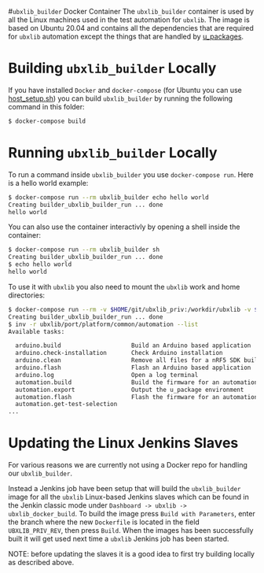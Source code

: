 #`ubxlib_builder` Docker Container
The `ubxlib_builder` container is used by all the Linux machines used in the test automation for `ubxlib`. The image is based on Ubuntu 20.04 and contains all the dependencies that are required for `ubxlib` automation except the things that are handled by [u_packages](../../u_packages.yml).


# Building `ubxlib_builder` Locally
If you have installed `Docker` and `docker-compose` (for Ubuntu you can use [host_setup.sh](../host/host_setup.sh)) you can build `ubxlib_builder` by running the following command in this folder:

```sh
$ docker-compose build
```

# Running `ubxlib_builder` Locally
To run a command inside `ubxlib_builder` you use `docker-compose run`. Here is a hello world example:

```sh
$ docker-compose run --rm ubxlib_builder echo hello world
Creating builder_ubxlib_builder_run ... done
hello world
```

You can also use the container interactivly by opening a shell inside the container:

```sh
$ docker-compose run --rm ubxlib_builder sh
Creating builder_ubxlib_builder_run ... done
$ echo hello world
hello world
```

To use it with `ubxlib` you also need to mount the `ubxlib` work and home directories:

```sh
$ docker-compose run --rm -v $HOME/git/ubxlib_priv:/workdir/ubxlib -v $HOME:/home/ubxlib ubxlib_builder sh
Creating builder_ubxlib_builder_run ... done
$ inv -r ubxlib/port/platform/common/automation --list
Available tasks:

  arduino.build                    Build an Arduino based application
  arduino.check-installation       Check Arduino installation
  arduino.clean                    Remove all files for a nRF5 SDK build
  arduino.flash                    Flash an Arduino based application
  arduino.log                      Open a log terminal
  automation.build                 Build the firmware for an automation instance
  automation.export                Output the u_package environment
  automation.flash                 Flash the firmware for an automation instance
  automation.get-test-selection
...
```

# Updating the Linux Jenkins Slaves
For various reasons we are currently not using a Docker repo for handling our `ubxlib_builder`.

Instead a Jenkins job have been setup that will build the `ubxlib_builder` image for all the `ubxlib` Linux-based Jenkins slaves which can be found in the Jenkin classic mode under `Dashboard -> ubxlib -> ubxlib_docker_build`. To build the image press `Build with Parameters`, enter the branch where the new `Dockerfile` is located in the field `UBXLIB_PRIV_REV`, then press `Build`. When the images has been successfully built it will get used next time a `ubxlib` Jenkins job has been started.

NOTE: before updating the slaves it is a good idea to first try building locally as described above.
